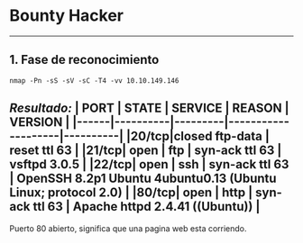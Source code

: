 # Bounty Hacker 
---

## 1. Fase de reconocimiento

 `nmap -Pn -sS -sV -sC -T4 -vv 10.10.149.146`

 ***Resultado:***
| PORT |    STATE | SERVICE |       REASON       |  VERSION |
|------|----------|---------|--------------------|----------|
|20/tcp|closed ftp-data |        reset ttl 63 |
|21/tcp|    open  | ftp  |           syn-ack ttl 63 | vsftpd 3.0.5 | 
|22/tcp|   open  | ssh   |          syn-ack ttl 63  | OpenSSH 8.2p1 Ubuntu 4ubuntu0.13 (Ubuntu Linux; protocol 2.0) |
|80/tcp|    open  | http  |          syn-ack ttl 63 | Apache httpd 2.4.41 ((Ubuntu)) |
---
Puerto 80 abierto, significa que una pagina web esta corriendo. 
